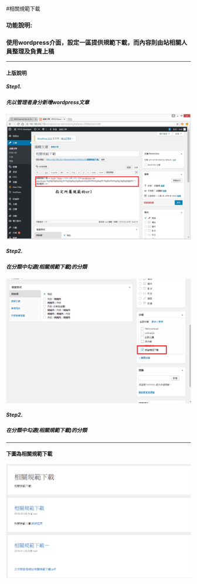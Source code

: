 #相關規範下載 




### 功能說明:
### 使用wordpress介面，設定一區提供規範下載，而內容則由站相關人員整理及負責上稿

**********************************


####  上版說明

##### Step1.
#####    先以管理者身分新增wordpress文章
![新增文章](addPaper.png)

##### Step2.
#####    在分類中勾選(相關規範下載)的分類
![新增文章](addPaper2.png)

##### Step2.
#####    在分類中勾選(相關規範下載)的分類


**********************************

#### 下圖為相關規範下載
![相關規範下載](downloadRule.png)





